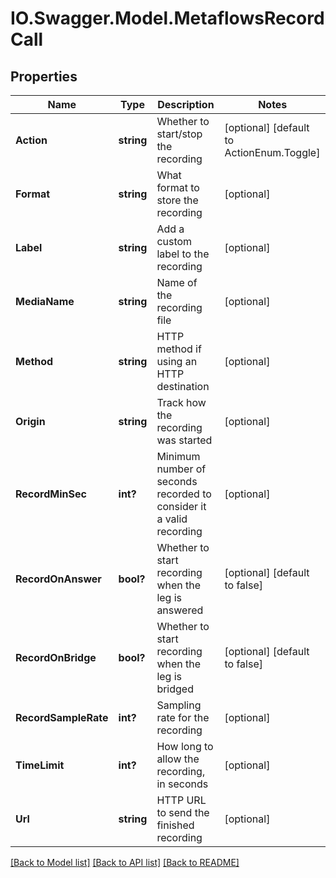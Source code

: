 # IO.Swagger.Model.MetaflowsRecordCall
## Properties

Name | Type | Description | Notes
------------ | ------------- | ------------- | -------------
**Action** | **string** | Whether to start/stop the recording | [optional] [default to ActionEnum.Toggle]
**Format** | **string** | What format to store the recording | [optional] 
**Label** | **string** | Add a custom label to the recording | [optional] 
**MediaName** | **string** | Name of the recording file | [optional] 
**Method** | **string** | HTTP method if using an HTTP destination | [optional] 
**Origin** | **string** | Track how the recording was started | [optional] 
**RecordMinSec** | **int?** | Minimum number of seconds recorded to consider it a valid recording | [optional] 
**RecordOnAnswer** | **bool?** | Whether to start recording when the leg is answered | [optional] [default to false]
**RecordOnBridge** | **bool?** | Whether to start recording when the leg is bridged | [optional] [default to false]
**RecordSampleRate** | **int?** | Sampling rate for the recording | [optional] 
**TimeLimit** | **int?** | How long to allow the recording, in seconds | [optional] 
**Url** | **string** | HTTP URL to send the finished recording | [optional] 

[[Back to Model list]](../README.md#documentation-for-models) [[Back to API list]](../README.md#documentation-for-api-endpoints) [[Back to README]](../README.md)

